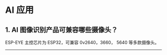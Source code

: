 # AI 应用

<style>
body {counter-reset: h2}
  h2 {counter-reset: h3}
  h2:before {counter-increment: h2; content: counter(h2) ". "}
  h3:before {counter-increment: h3; content: counter(h2) "." counter(h3) ". "}
  h2.nocount:before, h3.nocount:before, { content: ""; counter-increment: none }
</style>

## AI 图像识别产品可兼容哪些摄像头？

ESP-EYE 主控芯⽚为 ESP32，可兼容 0v2640，3660， 5640 等多款摄像头。

---
